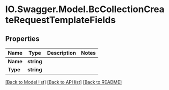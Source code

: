 # IO.Swagger.Model.BcCollectionCreateRequestTemplateFields
## Properties

Name | Type | Description | Notes
------------ | ------------- | ------------- | -------------
**Name** | **string** |  | 
**Type** | **string** |  | 

[[Back to Model list]](../README.md#documentation-for-models) [[Back to API list]](../README.md#documentation-for-api-endpoints) [[Back to README]](../README.md)

